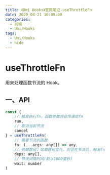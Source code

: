 ```yaml
---
title: 《Umi Hooks》官网笔记-useThrottleFn
date: 2020-04-21 10:00:00
categories:
  - 前端
  - Umi/Hooks
tags:
  - Umi/Hooks
  - hide
---
```

# useThrottleFn

用来处理函数节流的 Hook。

## 一、API

```js
const {
    // 触发执行fn，函数参数将会传递给fn
    run,
    // 取消当前节流
    cancel
} = useThrottleFn(
    // 需要节流的函数
	fn: (...args: any[]) => any,
    // 依赖数组，如果数组变化，则会在节流后，触发fn
    deps: any[],
    // 节流间隔时间(默认1000毫秒)
    wait: number
)
```

